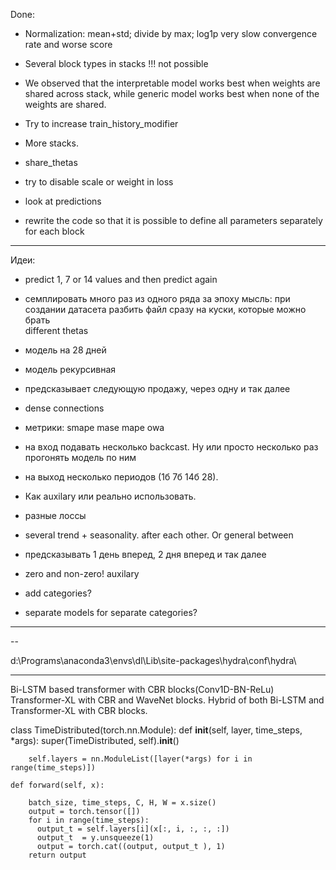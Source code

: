 Done:
- Normalization: mean+std; divide by max; log1p
very slow convergence rate and worse score

- Several block types in stacks !!!
not possible

- We observed that the interpretable model works best when weights are shared across stack, while generic model works best when none of the weights are shared.
- Try to increase train_history_modifier
- More stacks.
- share_thetas
- try to disable scale or weight in loss
- look at predictions
- rewrite the code so that it is possible to define all parameters separately for each block

---

Идеи:

- predict 1, 7 or 14 values and then predict again
- семплировать много раз из одного ряда за эпоху
мысль: при создании датасета разбить файл сразу на куски, которые можно брать\
different thetas

- модель на 28 дней
- модель рекурсивная
- предсказывает следующую продажу, через одну и так далее
- dense connections
- метрики:
smape
mase
mape
owa

- на вход подавать несколько backcast. Ну или просто несколько раз прогонять модель по ним
- на выход несколько периодов (1б 7б 14б 28).
- Как auxilary или реально использовать.
- разные лоссы
- several trend + seasonality. after each other. Or general between
- предсказывать 1 день вперед, 2 дня вперед и так далее
- zero and non-zero! auxilary
- add categories?
- separate models for separate categories?
---
--

d:\Programs\anaconda3\envs\dl\Lib\site-packages\hydra\conf\hydra\

---
Bi-LSTM based transformer with CBR blocks(Conv1D-BN-ReLu)
Transformer-XL with CBR and WaveNet blocks.
Hybrid of both Bi-LSTM and Transformer-XL with CBR blocks.

class TimeDistributed(torch.nn.Module):
    def __init__(self, layer, time_steps, *args):
        super(TimeDistributed, self).__init__()

        self.layers = nn.ModuleList([layer(*args) for i in range(time_steps)])

    def forward(self, x):

        batch_size, time_steps, C, H, W = x.size()
        output = torch.tensor([])
        for i in range(time_steps):
          output_t = self.layers[i](x[:, i, :, :, :])
          output_t  = y.unsqueeze(1)
          output = torch.cat((output, output_t ), 1)
        return output
